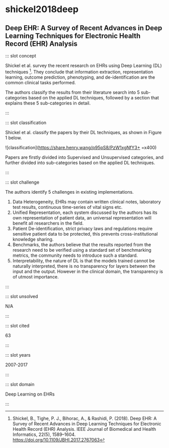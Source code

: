 # shickel2018deep

## Deep EHR: A Survey of Recent Advances in Deep Learning Techniques for Electronic Health Record (EHR) Analysis

<Paper>

::: slot concept

Shickel et al. survey the recent research on EHRs using Deep Learning (DL) techniques [^O]. They conclude that information extraction, representation learning, outcome prediction, phenotyping, and de-identification are the common clinical tasks performed.

The authors classify the results from their literature search into 5 sub-categories based on the applied DL techniques, followed by a section that explains these 5 sub-categories in detail.

:::

::: slot classification

Shickel et al. classify the papers by their DL techniques, as shown in Figure 1 below.

![classification](https://share.henry.wang/p95pS8/PzW1xgNfY3+ =x400)

Papers are firstly divided into Supervised and Unsupervised categories, and further divided into sub-categories based on the applied DL techniques.

:::

::: slot challenge

The authors identify 5 challenges in existing implementations.

   1. Data Heterogeneity, EHRs may contain written clinical notes, laboratory test results, continuous time-series of vital signs etc.
   1. Unified Representation, each system discussed by the authors has its own representation of patient data, an universal representation will benefit all researchers in the field.
   1. Patient De-identification, strict privacy laws and regulations require sensitive patient data to be protected, this prevents cross-institutional knowledge sharing.
   1. Benchmarks, the authors believe that the results reported from the research need to be verified using a standard set of benchmarking metrics, the community needs to introduce such a standard.
   1. Interpretability, the nature of DL is that the models trained cannot be naturally interpreted, there is no transparency for layers between the input and the output. However in the clinical domain, the transparency is of utmost importance.

:::

::: slot unsolved

N/A

:::

::: slot cited

63

:::

::: slot years

2007-2017

:::

::: slot domain

Deep Learning on EHRs

:::

</Paper>

[^O]: Shickel, B., Tighe, P. J., Bihorac, A., & Rashidi, P. (2018). Deep EHR: A Survey of Recent Advances in Deep Learning Techniques for Electronic Health Record (EHR) Analysis. IEEE Journal of Biomedical and Health Informatics, 22(5), 1589–1604. https://doi.org/10.1109/JBHI.2017.2767063

